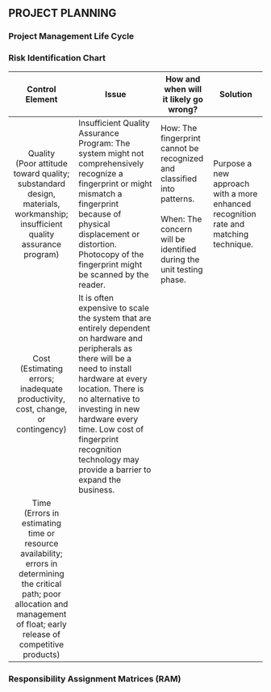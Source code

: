 ## PROJECT PLANNING
### Project Management Life Cycle


### Risk Identification Chart
| Control Element | Issue | How and when will it likely go wrong? | Solution |
|:---:|----|-------|-----|
|Quality <br> (Poor attitude toward quality; substandard design, materials, workmanship; insufficient quality assurance program)|Insufficient Quality Assurance Program: The system might not comprehensively recognize a fingerprint or might mismatch a fingerprint because of physical displacement or distortion. Photocopy of the fingerprint might be scanned by the reader. |How: The fingerprint cannot be recognized and classified into patterns. <br> <br> When: The concern will be identified during the unit testing phase. | Purpose a new approach with a more enhanced recognition rate and matching technique. |
|Cost <br> (Estimating errors; inadequate productivity, cost, change, or contingency)|It is often expensive to scale the system that are entirely dependent on hardware and peripherals as there will be a need to install hardware at every location. There is no alternative to investing in new hardware every time. Low cost of fingerprint recognition technology may provide a barrier to expand the business. | 
|Time <br> (Errors in estimating time or resource availability; errors in determining the critical path; poor allocation and management of float; early release of competitive products) |
### Responsibility Assignment Matrices (RAM)
